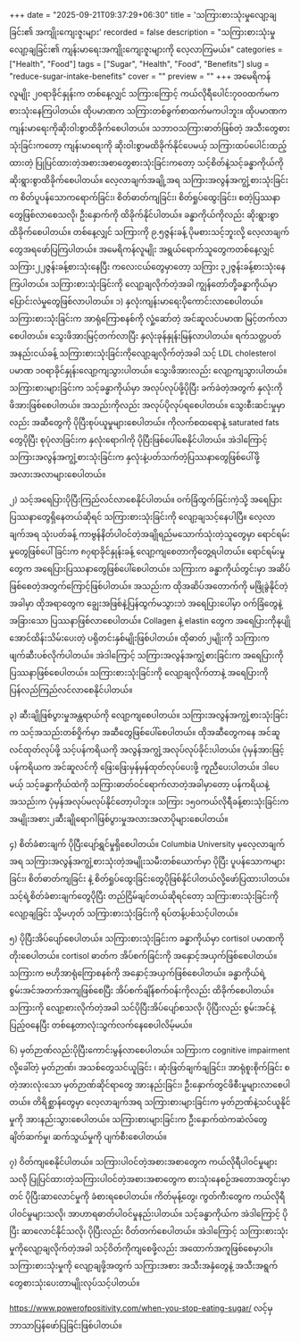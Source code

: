 +++
date = "2025-09-21T09:37:29+06:30"
title = 'သကြားစားသုံးမှုလျော့ချခြင်း၏ အကျိုးကျေးဇူးများ'
recorded = false
description = "သကြားစားသုံးမှုလျော့ချခြင်း၏ ကျန်းမာရေးအကျိုးကျေးဇူးများကို လေ့လာကြမယ်။"
categories = ["Health", "Food"]
tags = ["Sugar", "Health", "Food", "Benefits"]
slug = "reduce-sugar-intake-benefits"
cover = ""
preview = ""
+++
အမေရိကန်လူမျိုး ၂၀ရာခိုင်နှုန်းက တစ်နေ့လျှင် သကြားကြောင့် ကယ်လိုရီပေါင်း၇၀၀ထက်မက စားသုံးနေကြပါတယ်။ ထိုပမာဏက သကြားတစ်ခွက်စာထက်မကပါဘူး။ ထိုပမာဏက ကျန်းမာရေးကိုဆိုးဝါးစွာထိခိုက်စေပါတယ်။ သဘာဝသကြားဓာတ်ဖြစ်တဲ့ အသီးတွေစားသုံးခြင်းကတော့ ကျန်းမာရေးကို ဆိုးဝါးစွာမထိခိုက်နိုင်ပေမယ့် သကြားထပ်ပေါင်းထည့်ထားတဲ့ ပြုပြင်ထားတဲ့အစားအစာတွေစားသုံးခြင်းကတော့ သင့်စိတ်နဲ့သင့်ခန္ဓာကိုယ်ကို ဆိုးရွားစွာထိခိုက်စေပါတယ်။ လေ့လာချက်အချို့အရ သကြားအလွန်အကျွံ့စားသုံးခြင်းက စိတ်ပူပန်သောကရောက်ခြင်း၊ စိတ်ဓာတ်ကျခြင်း၊ စိတ်ရှုပ်ထွေးခြင်း၊ စတဲ့ပြဿနာတွေဖြစ်လာစေသလို၊ ဦးနှောက်ကို ထိခိုက်နိုင်ပါတယ်။ ခန္ဓာကိုယ်ကိုလည်း ဆိုးရွားစွာထိခိုက်စေပါတယ်။ တစ်နေ့လျှင် သကြားကို ၉.၅ဇွန်းခန့် ပိုမစားသင့်ဘူးလို့ လေ့လာချက်တွေအရဖော်ပြကြပါတယ်။ အမေရိကန်လူမျိုး အရွယ်ရောက်သူတွေကတစ်နေ့လျှင် သကြား၂၂ဇွန်းခန့်စားသုံးနေပြီး ကလေးငယ်တွေမှာတော့ သကြား ၃၂ဇွန်းခန့်စားသုံးနေကြပါတယ်။ သကြားစားသုံးခြင်းကို လျော့ချလိုက်တဲ့အခါ ကျွန်တော်တို့ခန္ဓာကိုယ်မှာ ပြောင်းလဲမှုတွေဖြစ်လာပါတယ်။
၁) နှလုံးကျန်းမာရေးပိုကောင်းလာစေပါတယ်။
သကြားစားသုံးခြင်းက အာရုံကြောစနစ်ကို လှုံ့ဆော်တဲ့ အင်ဆူလင်ပမာဏ မြင့်တက်လာစေပါတယ်။ သွေးဖိအားမြင့်တက်လာပြီး နှလုံးခုန်နှုန်းမြန်လာပါတယ်။ ရက်သတ္တပတ်အနည်းငယ်ခန့် သကြားစားသုံးခြင်းကိုလျော့ချလိုက်တဲ့အခါ သင့် LDL cholesterol ပမာဏ ၁၀ရာခိုင်နှုန်းလျော့ကျသွားပါတယ်။ သွေးဖိအားလည်း လျော့ကျသွားပါတယ်။ သကြားစားများခြင်းက
သင့်ခန္ဓာကိုယ်မှာ အလုပ်လုပ်ဖို့ပိုပြီး ခက်ခဲတဲ့အတွက် နှလုံးကို ဖိအားဖြစ်စေပါတယ်။ အသည်းကိုလည်း အလုပ်ပိုလုပ်ရစေပါတယ်။ သွေးစီးဆင်းမှုမှာလည်း အဆီတွေကို ပိုပြီးစုပ်ယူမှုများစေပါတယ်။ ကိုလက်စထရောနဲ့ saturated fats တွေပိုပြီး စုပုံလာခြင်းက နှလုံးရောဂါကို ပိုပြီးဖြစ်ပေါ်စေနိုင်ပါတယ်။ အဲဒါကြောင့် သကြားအလွန်အကျွံ့စားသုံးခြင်းက နှလုံးနဲ့ပတ်သက်တဲ့ပြဿနာတွေဖြစ်ပေါ်ဖို့ အလားအလာများစေပါတယ်။

၂) သင့်အရေပြားပိုပြီးကြည်လင်လာစေနိုင်ပါတယ်။
ဝက်ခြံထွက်ခြင်းကဲ့သို့ အရေပြားပြဿနာတွေရှိနေတယ်ဆိုရင် သကြားစားသုံးခြင်းကို လျော့ချသင့်နေပါပြီ။ လေ့လာချက်အရ သုံးပတ်ခန့် ကာဗွန်နိတ်ပါဝင်တဲ့အချိုရည်မသောက်သုံးတဲ့သူတွေမှာ ရောင်ရမ်းမှုတွေဖြစ်ပေါ်ခြင်းက ၈၇ရာခိုင်နှုန်းခန့် လျော့ကျစေတာကိုတွေ့ရပါတယ်။ ရောင်ရမ်းမှုတွေက အရေပြားပြဿနာတွေဖြစ်ပေါ်စေပါတယ်။ သကြားက ခန္ဓာကိုယ်တွင်းမှာ အဆိပ်ဖြစ်စေတဲ့အတွက်ကြောင့်ဖြစ်ပါတယ်။ အသည်းက ထိုအဆိပ်အတောက်ကို မဖြိုခွဲနိုင်တဲ့အခါမှာ ထိုအရာတွေက ချွေးအဖြစ်နဲ့ပြန်ထွက်မသွားဘဲ အရေပြားပေါ်မှာ ဝက်ခြံတွေနဲ့အခြားသော ပြဿနာဖြစ်လာစေပါတယ်။ Collagen နဲ့ elastin တွေက အရေပြားကိုနုပျိုအောင်ထိန်းသိမ်းပေးတဲ့ ပရိုတင်းနှစ်မျိုးဖြစ်ပါတယ်။ ထိုဓာတ်၂မျိုးကို သကြားက ဖျက်ဆီးပစ်လိုက်ပါတယ်။ အဲဒါကြောင့် သကြားအလွန်အကျွံ့စားခြင်းက အရေပြားကိုပြဿနာဖြစ်စေပါတယ်။ သကြားစားသုံးခြင်းကို လျော့ချလိုက်တာနဲ့ အရေပြားကို ပြန်လည်ကြည်လင်လာစေနိုင်ပါတယ်။

၃) ဆီးချိုဖြစ်ပွားမှုအန္တရာယ်ကို လျော့ကျစေပါတယ်။
သကြားအလွန်အကျွံ့စားသုံးခြင်းက သင့်အသည်းတစ်ဝှိုက်မှာ အဆီတွေဖြစ်ပေါ်စေပါတယ်။ ထိုအဆီတွေကနေ အင်ဆူလင်ထုတ်လုပ်ဖို့ သင့်ပန်ကရိယကို အလွန်အကျွံ့အလုပ်လုပ်ခိုင်းပါတယ်။ ပုံမှန်အားဖြင့် ပန်ကရိယက အင်ဆူလင်ကို ဖြေးဖြေးမှန်မှန်ထုတ်လုပ်ပေးဖို့ ကူညီပေးပါတယ်။ ဒါပေမယ့် သင့်ခန္ဓာကိုယ်ထဲကို သကြားဓာတ်ဝင်ရောက်လာတဲ့အခါမှာတော့ ပန်ကရိယနဲ့အသည်းက ပုံမှန်အလုပ်မလုပ်နိုင်တော့ပါဘူး။ သကြား ၁၅၀ကယ်လိုရီခန့်စားသုံးခြင်းက အမျိုးအစား၂ဆီးချိုရောဂါဖြစ်ပွားမှုအလားအလာပိုများစေပါတယ်။

၄) စိတ်ခံစားချက် ပိုပြီးပျော်ရွှင်မှုရှိစေပါတယ်။
Columbia University မှလေ့လာချက်အရ သကြားအလွန်အကျွံ့စားသုံးတဲ့အမျိုးသမီးတစ်ယောက်မှာ ပိုပြီး ပူပန်သောကများခြင်း၊ စိတ်ဓာတ်ကျခြင်း နဲ့ စိတ်ရှုပ်ထွေးခြင်းတွေပိုဖြစ်နိုင်ပါတယ်လို့ဖော်ပြထားပါတယ်။ သင့်ရဲ့စိတ်ခံစားချက်တွေပိုပြီး တည်ငြိမ်ချင်တယ်ဆိုရင်တော့ သကြားစားသုံးခြင်းကို လျော့ချခြင်း သို့မဟုတ် သကြားစားသုံးခြင်းကို ရပ်တန့်ပစ်သင့်ပါတယ်။

၅) ပိုပြီးအိပ်ပျော်စေပါတယ်။
သကြားစားသုံးခြင်းက ခန္ဓာကိုယ်မှာ cortisol ပမာဏကို တိုးစေပါတယ်။ cortisol ဓာတ်က အိပ်စက်ခြင်းကို အနှောင့်အယှက်ဖြစ်စေပါတယ်။ သကြားက ဗဟိုအာရုံကြောစနစ်ကို အနှောင့်အယှက်ဖြစ်စေပါတယ်။ ခန္ဓာကိုယ်ရဲ့ စွမ်းအင်အတက်အကျဖြစ်စေပြီး အိပ်စက်ချိန်စက်ဝန်းကိုလည်း ထိခိုက်စေပါတယ်။ သကြားကို လျော့စားလိုက်တဲ့အခါ သင်ပိုပြီးအိပ်ပျော်စသလို၊ ပိုပြီးလည်း စွမ်းအင်နဲ့ပြည့်ဝနေပြီး တစ်နေ့တာလုံးသွက်လက်နေစေပါလိမ့်မယ်။

၆) မှတ်ဉာဏ်လည်းပိုပြီးကောင်းမွန်လာစေပါတယ်။
သကြားက cognitive impairment လို့ခေါ်တဲ့ မှတ်ဉာဏ်၊ အသစ်တွေသင်ယူခြင်း ၊ ဆုံးဖြတ်ချက်ချခြင်း၊ အာရုံစူးစိုက်ခြင်း စတဲ့အားလုံးသော မှတ်ဉာဏ်ဆိုင်ရာတွေ အားနည်းခြင်း၊ ဦးနှောက်တွင်ဖိစီးမှုများလာစေပါတယ်။ တိရိစ္ဆာန်တွေမှာ လေ့လာချက်အရ သကြားစားများခြင်းက မှတ်ဉာဏ်နဲ့သင်ယူနိုင်မှုကို အားနည်းသွားစေပါတယ်။ သကြားစားများခြင်းက ဦးနှောက်ထဲကဆဲလ်တွေ ချိတ်ဆက်မှု၊ ဆက်သွယ်မှုကို ပျက်စီးစေပါတယ်။

၇) ဝိတ်ကျစေနိုင်ပါတယ်။
သကြားပါဝင်တဲ့အစားအစာတွေက ကယ်လိုရီပါဝင်မှုများသလို ပြုပြင်ထားတဲ့သကြားပါဝင်တဲ့အစားအစာတွေက စားသုံးနေစဉ်အတောအတွင်းမှာတင် ပိုပြီးဆာလောင်မှုကို ခံစားရစေပါတယ်။ ကိတ်မုန့်တွေ၊ ကွတ်ကီးတွေက ကယ်လိုရီပါဝင်မှုများသလို၊ အာဟာရဓာတ်ပါဝင်မှုနည်းပါတယ်။ သင့်ခန္ဓာကိုယ်က အဲဒါကြောင့် ပိုပြီး ဆာလောင်နိုင်သလို၊ ပိုပြီးလည်း ဝိတ်တက်စေပါတယ်။ အဲဒါကြောင့် သကြားစားသုံးမှုကိုလျော့ချလိုက်တဲ့အခါ သင့်ဝိတ်ကိုကျစေဖို့လည်း အထောက်အကူဖြစ်စေမှာပါ။
သကြားစားသုံးမှုကို လျော့ချဖို့အတွက် သကြားအစား အသီးအနှံတွေနဲ့ အသီးအရွက်တွေစားသုံးပေးတာမျိုးလုပ်သင့်ပါတယ်။

https://www.powerofpositivity.com/when-you-stop-eating-sugar/ လင့်မှ ဘာသာပြန်ဖော်ပြခြင်းဖြစ်ပါတယ်။ 